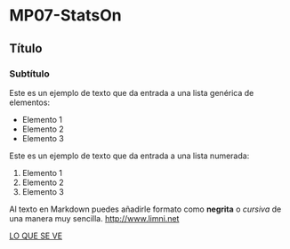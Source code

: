 # MP07-StatsOn
## Título
### Subtítulo
Este es un ejemplo de texto que da entrada a una lista genérica de elementos:

- Elemento 1
- Elemento 2
- Elemento 3

Este es un ejemplo de texto que da entrada a una lista numerada:

1. Elemento 1
2. Elemento 2
3. Elemento 3

Al texto en Markdown puedes añadirle formato como **negrita** o *cursiva* de una manera muy sencilla.
<http://www.limni.net>

[LO QUE SE VE](docs/MP05/UF1-Entorns_de_Desenvolupament.md)
